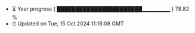 - ⏳ Year progress { ███████████████████████▁▁▁▁▁▁▁ } 78.82 %
- ⏰ Updated on Tue, 15 Oct 2024 11:18:08 GMT

